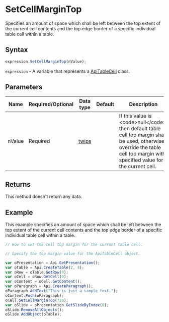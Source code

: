 # SetCellMarginTop

Specifies an amount of space which shall be left between the top extent of the current cell contents and the
top edge border of a specific individual table cell within a table.

## Syntax

```javascript
expression.SetCellMarginTop(nValue);
```

`expression` - A variable that represents a [ApiTableCell](../ApiTableCell.md) class.

## Parameters

| **Name** | **Required/Optional** | **Data type** | **Default** | **Description** |
| ------------- | ------------- | ------------- | ------------- | ------------- |
| nValue | Required | [twips](../../Enumeration/twips.md) |  | If this value is &lt;code&gt;null&lt;/code&gt;, then default table cell top margin shall be used, otherwise override the table cell top margin with specified value for the current cell. |

## Returns

This method doesn't return any data.

## Example

This example specifies an amount of space which shall be left between the top extent of the current cell contents and the top edge border of a specific individual table cell within a table.

```javascript editor-pptx
// How to set the cell top margin for the current table cell.

// Specify the top margin value for the ApiTableCell object.

var oPresentation = Api.GetPresentation();
var oTable = Api.CreateTable(2, 4);
var oRow = oTable.GetRow(0);
var oCell = oRow.GetCell(0);
var oContent = oCell.GetContent();
var oParagraph = Api.CreateParagraph();
oParagraph.AddText("This is just a sample text.");
oContent.Push(oParagraph);
oCell.SetCellMarginTop(720);
var oSlide = oPresentation.GetSlideByIndex(0);
oSlide.RemoveAllObjects();
oSlide.AddObject(oTable);
```
